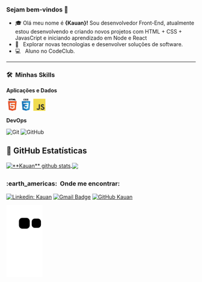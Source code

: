 ### Sejam bem-vindos 👋

- 🎓 Olá meu nome é <strong>{Kauan}!</strong> Sou desenvolvedor Front-End, atualmente estou desenvolvendo e criando novos projetos com HTML + CSS + JavasCript e iniciando aprendizado em Node e React
- 🤔 &nbsp; Explorar novas tecnologias e desenvolver soluções de software.
- 💻 &nbsp; Aluno no CodeClub.


----

<h3> 🛠 &nbsp;Minhas Skills </h3>

**Aplicações e Dados**


<code><img height="32" src="https://raw.githubusercontent.com/github/explore/80688e429a7d4ef2fca1e82350fe8e3517d3494d/topics/html/html.png" alt="HTML5"/></code>
<code><img height="32" src="https://raw.githubusercontent.com/github/explore/80688e429a7d4ef2fca1e82350fe8e3517d3494d/topics/css/css.png" alt="CSS"/></code>
<code><img height="32" src="https://raw.githubusercontent.com/github/explore/80688e429a7d4ef2fca1e82350fe8e3517d3494d/topics/javascript/javascript.png" alt="Javascript"/></code>



**DevOps**

  ![Git](https://img.shields.io/badge/-Git-333333?style=flat&logo=git)
  ![GitHub](https://img.shields.io/badge/-GitHub-333333?style=flat&logo=github)

## 📌 **GitHub Estatísticas**


<a href="https://github.com/KauanSouzaa">
 <img align="center" src="https://github-readme-stats.vercel.app/api?username=KauanSouzaa&show_icons=true&hide=contribs,prs&cache_seconds=86400&theme=radical" alt="**Kauan** github stats"/>
</a>

<a href="https://github.com/KauanSouzaa">
  <img align="center" src="https://github-readme-stats.vercel.app/api/top-langs/?username=KauanSouzaa&layout=donut)(https://github.com/KauanSouzaa/github-readme-stats,prs&cache_seconds=86400&theme=radical"/>
</a>

##

<h3> :earth_americas: &nbsp;Onde me encontrar: </h3> 


[![Linkedin: Kauan](https://img.shields.io/badge/-Kauan-blue?style=flat-square&logo=Linkedin&logoColor=white&link=https://www.linkedin.com/in/kauan-pires-66bb34218/)](https://www.linkedin.com/in/kauan-pires-de-souza-b4389724a/)
[![Gmail Badge](https://img.shields.io/badge/-kauansoouza066@gmail.com-006bed?style=flat-square&logo=Gmail&logoColor=white&link=mailto:kauansoouza066@gmail.com)](mailto:kauansoouza066@gmail.com)
[![GitHub Kauan]( https://img.shields.io/github/followers/KauanSouzaa?label=follow&style=social)](https://github.com/KauanSouzaa)

![snake gif](https://github.com/KauanSouzaa/KauanSouzaa/blob/output/github-contribution-grid-snake.svg)


